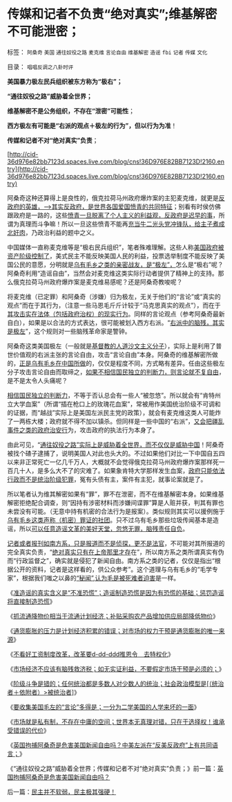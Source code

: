 # 传媒和记者不负责“绝对真实”;维基解密不可能泄密；

标签： `阿桑奇` `美国` `通往奴役之路` `麦克维` `言论自由` `维基解密` `造谣` `fbi` `记者` `传媒` `文化` 

目录： `唱唱反调之八卦时评`

**美国暴力极左民兵组织被东方称为“极右”；**

**“通往奴役之路”威胁着全世界；**

**维基解密不是公务组织，不存在“泄密”可能性**；

**西方极左有可能是“右派的观点＋极左的行为”，但以行为为准**！

**传媒和记者不对“绝对真实”负责**；

[http://cid-36d976e82bb7123d.spaces.live.com/blog/cns!36D976E82BB7123D!2160.entry](http://cid-36d976e82bb7123d.spaces.live.com/blog/cns!36D976E82BB7123D!2160.entry)

阿桑奇这种还算得上是良性的，俄克拉荷马州政府爆炸案的主犯麦克维，就更是[反政府的英雄，——>其实反政府，是世界各国爱国愤青的共同特征](http://darthvad.blog.163.com/blog/static/5339947020106297521743/)；别看有时侯仿佛跟政府是一路的，这些[愤青一旦脱离了个人主义的利益观，反政府是迟早的事](../../../2009/2/27/暴民运动不是社会革命.md)，所谓为真理而斗争嘛！所以一旦这些愤青不能再[充当牛二光头党冲锋队，给主子煮成北奸肉](../../../2009/6/29/光头党打手小心荣升天国北王讳昌辉尊位.md)，乃政治利益的题中之义。



中国媒体一直称麦克维等是“极右民兵组织”，笔者殊难理解。这些人称[美国政府被资产阶级控制了](../../../2010/1/14/为什么说资产阶级就是工人阶级自已？.md)，美式民主不能反映美国人民的利益，投票选举制度不能反映了美国公民的意愿，分明就是[乌有毛乡之类的亲密战友，是“极左”，](http://darthvad.blog.sohu.com/132102586.html)怎么是“极右”呢？阿桑奇利用“造谣自由”，当然会对麦克维这类实际行动者提供了精神上的支持。那么俄克拉荷马州政府爆炸案是麦克维易感呢？还是阿桑奇教唆呢？

将麦克维（已定罪）和阿桑奇（涉嫌）归为极左，无关于他们的“言论”或“真实的观点”而在于其行为，（注意一些马恩毛斤斤计较于“马克思真实的观点”），而在于[其攻击实在法体（包括政府治权）的现实行为](../../../2010/9/15/五四统治者段祺瑞和暴力行为.md)。同样的言论观点（参考阿桑奇最新自白），如果是以合法的方式表达，很可能被划入西方右派。“[右派中的脑残，其实是极左](../../../2010/8/16/中国文化不缺“骂街”的英雄.md)”，这个规则对一些脑残革命家是警钟。



阿桑奇这类美国极左（一般就是[基督教的人道沙文主义分子](../../../2010/10/28/法西斯和基督教沙文主义.md)），实际上是利用了普世价值观的右派主张的言论自由，攻击“言论自由”本身。阿桑奇的维基解密所做的，[正是乌有毛乡在中国所做](../../../2009/7/1/可能牛皇马宝的现实性的思想探针.md)的，仅仅是程度不同，方式略有差异。任由这些极左分子攻击言论自由而取缔之，[如果不相信国民独立的判断力，则言论就不复自由](../../../2010/7/22/每个人要对自已负责，就要对自已的愚蠢轻信负责；.md)，是不是太令人头痛呢？

[相信国民独立的判断力](../../../2010/1/13/“人性”的份量超越一切意识形态.md)，不等于否认总会有一些人“被忽悠”。所以就会有“肯特州立大学血案”（所谓“插在枪口上的玫瑰花血案”，常被用作美国统治阶级不可调和的证据，而“越战”实际上是美国左派民主党的政策），就会有麦克维这类人可能炸了一两栋大楼；政府就不得不加以镇杀。但同样是一些中国的“右派”，[又会把疆乱事件之类的政府治安行](../../../2009/7/11/政府在疆乱事件应对得当.md)为，攻击政府的执法行为本身了。

由此可见，“[通往奴役之路”实际上是威胁着全世界，而不仅仅是威胁中国](../../../2010/3/4/培养白眼狼未必是不是好制度.md)！阿桑奇被找个碴子逮捕了，说明美国人对此也头大的。不过如果他们对比一下中国自五四以来非正常死亡一亿几千万人，大概就不会觉得俄克拉荷马州政府爆炸案那样死一百几十人，是多么大不了的灾难了。如果象肯特大学那样发生血案，[政府只能依法行政而不是统治阶级犯罪](%E6%94%BF%E5%BA%9C%E5%8F%AA%E8%83%BD%E4%BE%9D%E6%B3%95%E8%A1%8C%E6%94%BF)，冤有头债有主，案件有主犯，就事论案就是了。

所以笔者认为维其解密如果有“罪”，罪不在泄密，而不在维基解密本身。如果维基解密拒绝配合调查，则“因持有涉密材料而涉嫌间谍罪”算是人赃并获，判其有罪也未尝没有可能。（无意中持有机密的合法行为是报案）。类似规则其实可以援例施于[乌有毛乡这类声称（机密）罪证的社团](http://hi.baidu.com/darthchn/blog/item/ed4ad95838c09f232934f03c.html)。只不过乌有毛乡那些垃圾传闻基本是造谣，所以[可以任意造谣文革的美好天堂，忽悠无罪，脑残责任自负](../../../2010/11/30/孔庆东老师玩政治是举重若轻啊.md)。



[记者或者报刊如南方系，只是报道而不是侦探，更不是法官](../../../2010/11/30/王局长强调“依法”的精神应充分肯定.md)，不可能对其所报道的完全真实负责，“[绝对真实只有在上帝那里才存](../../../2009/6/25/My&nbsp;God!我的上帝！绝对的真理存在吗？.md)在”，所以南方系之类所谓真实有伪而“行政监督之”，确实就是侵犯了新闻自由。南方系之类的记者，仅仅是指出“根据公开的资料，记者是这样看的，供公众参考”。这个道理与乌有毛乡的“毛学专家”，根据我们嗤之以鼻的[“秘闻”,认为毛是被死难者迫害](../../../2010/4/19/“秘闻秘籍决定论”唯心历史和现实观体现的“国民文化.md)是一样。

《[准造谣的真实含义是“不准恐慌”；造谣制造恐慌是因为有恐慌的基础；惩罚造谣将直接制造恐慌](../../../2010/11/30/为什么处罚造谣将制造恐慌？.md)》

《[抓流通降物价相当于流通计划经济；补贴采购农产品增加供应局部降低物价](../../../2010/12/1/发改委知错能改,抓流通降物价将劳而有过.md)》

《[通货膨胀的压力是计划经济积累的错误；对市场的权力干预是通货膨胀的唯一来源](../../../2010/12/2/若有“失去的二十年”将是炎黄庇佑.md)》

《[不看好工资制度改革，改革要d-dd-ddd推恩令　去特权化](../../../2010/12/6/不看好工资制度改革；.md)》

《[市场经济不应该有脑残救济税；如无实证利益，不要假定市场干预是必须的；](../../../2010/12/7/脑残救济税不合理.md)》

《[阶级斗争是错的；任何统治都是多数人对少数人的统治；社会政治模型是[（统治者＋依附者）>被统治者]](../../../2010/12/2/马克思阶级斗争观点和社会政治模型.md)》

《[要收集美国毛左的“言论”多得是；一分为二学美国的人学来坏的一面](../../../2010/12/8/一分为二学美国，总是学坏的.md)》

《[市场就是私有制，不存在中庸的空间；世界本无真理对错，只在于选择权！谁承受错误的代价](../../../2010/12/8/世界本无真理对错，只在于选择权和代价归谁；.md)》

《[英国拘捕阿桑奇是危害美国新闻自由吗？中美左派在“反美反政府”上有共同语言；](../../../2010/12/9/英国拘捕阿桑奇是危害美国新闻自由吗？.md)》

《“通往奴役之路”威胁着全世界；传媒和记者不对“绝对真实”负责；》前一篇：[英国拘捕阿桑奇是危害美国新闻自由吗？](../../../2010/12/9/英国拘捕阿桑奇是危害美国新闻自由吗？.md)

后一篇：[民主并不软弱，民主极其强硬！](../../../2010/12/9/民主并不软弱，民主极其强硬！.md)